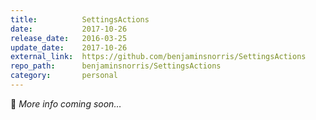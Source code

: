 ```yaml
---
title:          SettingsActions
date:           2017-10-26
release_date:   2016-03-25
update_date:    2017-10-26
external_link:  https://github.com/benjaminsnorris/SettingsActions
repo_path:      benjaminsnorris/SettingsActions
category:       personal
---
```


🚧 _More info coming soon…_
